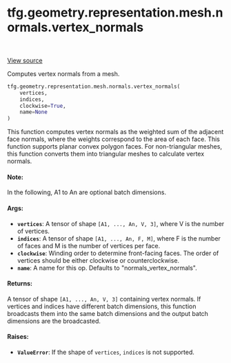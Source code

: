 <div itemscope itemtype="http://developers.google.com/ReferenceObject">
<meta itemprop="name" content="tfg.geometry.representation.mesh.normals.vertex_normals" />
<meta itemprop="path" content="Stable" />
</div>

# tfg.geometry.representation.mesh.normals.vertex_normals

<table class="tfo-notebook-buttons tfo-api" align="left">
</table>

<a target="_blank" href="https://github.com/tensorflow/graphics/blob/master/tensorflow_graphics/geometry/representation/mesh/normals.py">View
source</a>

Computes vertex normals from a mesh.

``` python
tfg.geometry.representation.mesh.normals.vertex_normals(
    vertices,
    indices,
    clockwise=True,
    name=None
)
```



<!-- Placeholder for "Used in" -->

This function computes vertex normals as the weighted sum of the adjacent
face normals, where the weights correspond to the area of each face. This
function supports planar convex polygon faces. For non-triangular meshes,
this function converts them into triangular meshes to calculate vertex
normals.

#### Note:

In the following, A1 to An are optional batch dimensions.

#### Args:

* <b>`vertices`</b>: A tensor of shape `[A1, ..., An, V, 3]`, where V is the number of
  vertices.
* <b>`indices`</b>: A tensor of shape `[A1, ..., An, F, M]`, where F is the number of
  faces and M is the number of vertices per face.
* <b>`clockwise`</b>: Winding order to determine front-facing faces. The order of
  vertices should be either clockwise or counterclockwise.
* <b>`name`</b>: A name for this op. Defaults to "normals_vertex_normals".


#### Returns:

A tensor of shape `[A1, ..., An, V, 3]` containing vertex normals. If
vertices and indices have different batch dimensions, this function
broadcasts them into the same batch dimensions and the output batch
dimensions are the broadcasted.

#### Raises:

* <b>`ValueError`</b>: If the shape of `vertices`, `indices` is not supported.